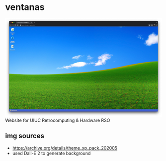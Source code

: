 # ventanas
![example usage](img/readmeimg.png)
Website for UIUC Retrocomputing &amp; Hardware RSO

## img sources
* https://archive.org/details/theme_xp_pack_202005
* used Dall-E 2 to generate background
